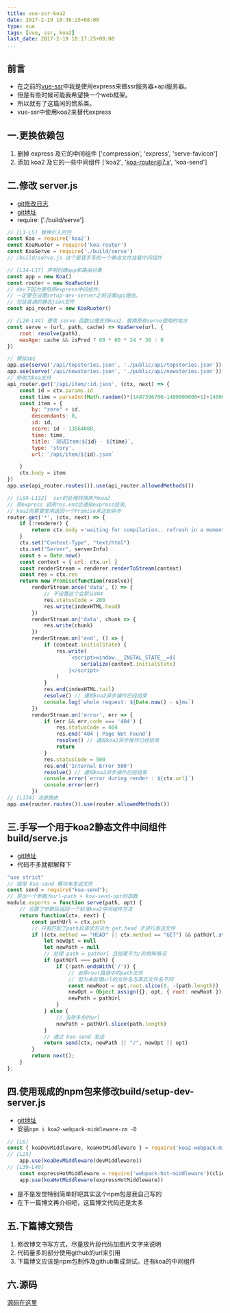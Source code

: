 ```yaml
---
title: vue-ssr-koa2
date: 2017-2-19 18:36:25+08:00
type: vue
tags: [vue, ssr, koa2]
last_date: 2017-2-19 18:17:25+08:00
...
```



## 前言
- 在之前的[vue-ssr](http://blog.zeromake.com/pages/vue-ssr)中我是使用express来做ssr服务器+api服务器。
- 但是有些时候可能我希望换一个web框架。
- 所以就有了这篇闲的慌系类。
- vue-ssr中使用koa2来替代express

## 一.更换依赖包
1. 删掉 express 及它的中间组件 ['compression', 'express', 'serve-favicon']
2. 添加 koa2 及它的一些中间组件 ['koa2', 'koa-router@7.x', 'koa-send']

## 二.修改 server.js
- [git修改日志](https://github.com/zeromake/my-vue-hackernews/commit/30a6ae819daee46e0fbddafdb61f7b246a11da50)
- [git地址](https://github.com/zeromake/my-vue-hackernews/blob/ssr-demo-koa2/server.js)
- require: ['./build/serve']


``` javascript
// [L3-L5] 替换引入的包
const Koa = require('koa2')
const KoaRuoter = require('koa-router')
const KoaServe = require('./build/serve')
// /build/serve.js 这个是我手写的一个静态文件挂载中间组件

// [L14-L17] 声明创建app和路由对象
const app = new Koa()
const router = new KoaRuoter()
// dev下因为使用原express中间组件，
// 一定要在设置setup-dev-server之前设置api路由。
// 包括普通的静态json文件
const api_router = new KoaRuoter()

// [L20-L44] 更改 serve 函数以便支持koa2，替换原有serve使用的地方
const serve = (url, path, cache) => KoaServe(url, {
    root: resolve(path),
    maxAge: cache && isProd ? 60 * 60 * 24 * 30 : 0
})

// 模拟api
app.use(serve('/api/topstories.json', './public/api/topstories.json'))
app.use(serve('/api/newstories.json', './public/api/newstories.json'))
// 修改为koa支持
api_router.get('/api/item/:id.json', (ctx, next) => {
    const id = ctx.params.id
    const time = parseInt(Math.random()*(1487396700-1400000000+1)+1400000000)
    const item = {
        by: "zero" + id,
        descendants: 0,
        id: id,
        score: id - 13664000,
        time: time,
        title: `测试Item:${id} - ${time}`,
        type: 'story',
        url: `/api/item/${id}.json`

    }
    ctx.body = item
})
app.use(api_router.routes()).use(api_router.allowedMethods())

// [L89-L132]  ssr的处理转换换为koa2
// 原express 调用res.end会通知express结束,
// koa2则需要使用返回一个Promise来达到异步
router.get('*', (ctx, next) => {
    if (!renderer) {
        return ctx.body ='waiting for compilation.. refresh in a moment.'
    }
    ctx.set("Context-Type", "text/html")
    ctx.set("Server", serverInfo)
    const s = Date.now()
    const context = { url: ctx.url }
    const renderStream = renderer.renderToStream(context)
    const res = ctx.res
    return new Promise(function(resolve){
        renderStream.once('data', () => {
            // 不设置这个会默认404
            res.statusCode = 200
            res.write(indexHTML.head)
        })
        renderStream.on('data', chunk => {
            res.write(chunk)
        })
        renderStream.on('end', () => {
            if (context.initialState) {
                res.write(
                    `<script>window.__INSTAL_STATE__=${
                        serialize(context.initialState)
                    }</script>`
                )
            }
            res.end(indexHTML.tail)
            resolve() // 通知koa2异步操作已经结束
            console.log(`whole request: ${Date.now() - s}ms`)
        })
        renderStream.on('error', err => {
            if (err && err.code === '404') {
                res.statusCode = 404
                res.end('404 | Page Not Found')
                resolve() // 通知koa2异步操作已经结束
                return
            }
            res.statusCode = 500
            res.end('Internal Error 500')
            resolve() // 通知koa2异步操作已经结束
            console.error(`error during render : ${ctx.url}`)
            console.error(err)
        })
// [L134] 注册路由
app.use(router.routes()).use(router.allowedMethods())
```
## 三.手写一个用于koa2静态文件中间组件 build/serve.js
- [git地址](https://github.com/zeromake/my-vue-hackernews/blob/ssr-demo-koa2/build/serve.js)
- 代码不多就都解释下

``` javascript
"use strict"
// 使用 koa-send 模块来发送文件
const send = require("koa-send");
// 导出一个参数为url-path + koa-send-opt的函数
module.exports = function serve(path, opt) {
    // 设置了参数后返回一个标准koa2中间组件方法
    return function(ctx, next) {
        const pathUrl = ctx.path
        // 只有匹配了path且请求方法为 get,head 才进行发送文件
        if ((ctx.method == "HEAD" || ctx.method == "GET") && pathUrl.startsWith(path)) {
            let newOpt = null
            let newPath = null
            // 处理 path = pathUrl 且结尾不为/的特殊情况
            if (pathUrl === path) {
                if (!path.endsWith('/')) {
                    // 去除root路径中的path文件
                    // 但为未处理url的文件名与真实文件名不同
                    const newRoot = opt.root.slice(0, -(path.length))
                    newOpt = Object.assign({}, opt, { root: newRoot })
                    newPath = pathUrl
                }
            } else {
                // 去除多余的url
                newPath = pathUrl.slice(path.length)
            }
            // 通过 koa-send 发送
            return send(ctx, newPath || "/", newOpt || opt)
        }
        return next();
    }
};
```

## 四.使用现成的npm包来修改build/setup-dev-server.js
- [git地址](https://github.com/zeromake/my-vue-hackernews/blob/ssr-demo-koa2/build/setup-dev-server.js)
- 安装`npm i koa2-webpack-middleware-zm -D`
``` javascript
// [L6]
const { koaDevMiddleware, koaHotMiddleware } = require('koa2-webpack-middleware-zm')
// [L25]
    app.use(koaDevMiddleware(devMiddleware))
// [L39-L40]
    const expressHotMiddleware = require('webpack-hot-middleware')(clientCompiler)
    app.use(koaHotMiddleware(expressHotMiddleware))
```
- 是不是发觉特别简单好吧其实这个npm包是我自己写的
- 在下一篇博文再介绍吧，这篇博文代码还是太多

## 五.下篇博文预告
1. 修改博文书写方式，尽量放片段代码加图片文字来说明
2. 代码量多的部分使用github的url来引用
3. 下篇博文应该是npm包制作及github集成测试。还有koa的中间组件

## 六.源码
[源码在这里](https://github.com/zeromake/my-vue-hackernews/tree/ssr-demo-koa2)
